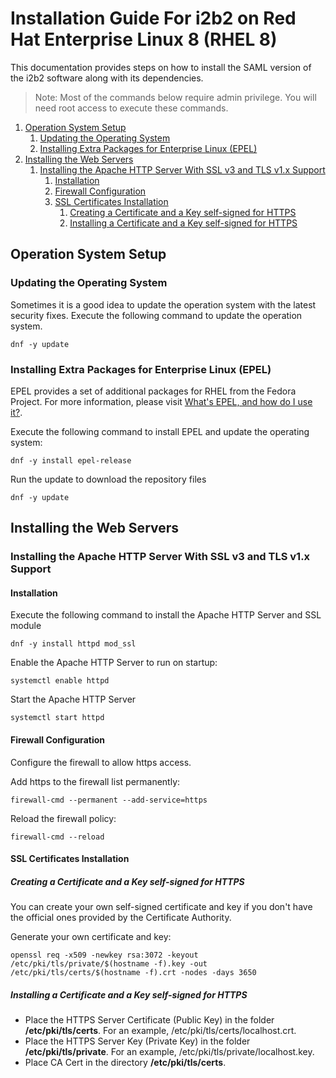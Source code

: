 # Installation Guide For i2b2 on Red Hat Enterprise Linux 8 (RHEL 8)

This documentation provides steps on how to install the SAML version of the i2b2 software along with its dependencies.

> Note: Most of the commands below require admin privilege.  You will need root access to execute these commands.

1. [Operation System Setup](#operation-system-setup)
    1. [Updating the Operating System](#updating-the-operating-system)
    2. [Installing Extra Packages for Enterprise Linux (EPEL)](#installing-extra-packages-for-enterprise-linux--epel-)
2. [Installing the Web Servers](#installing-the-web-servers)
    1. [Installing the Apache HTTP Server With SSL v3 and TLS v1.x Support](#installing-the-apache-http-server-with-ssl-v3-and-tls-v1x-support)
        1. [Installation](#installation)
        2. [Firewall Configuration](#firewall-configuration)
        3. [SSL Certificates Installation](#ssl-certificates-installation)
            1. [Creating a Certificate and a Key self-signed for HTTPS](#creating-a-certificate-and-a-key-self-signed-for-https)
            2. [Installing a Certificate and a Key self-signed for HTTPS](#installing-a-certificate-and-a-key-self-signed-for-https)

## Operation System Setup

### Updating the Operating System

Sometimes it is a good idea to update the operation system with the latest security fixes.  Execute the following command to update the operation system.

```
dnf -y update
```

### Installing Extra Packages for Enterprise Linux (EPEL)

EPEL provides a set of additional packages for RHEL from the Fedora Project.  For more information, please visit [What's EPEL, and how do I use it?](https://www.redhat.com/en/blog/whats-epel-and-how-do-i-use-it).

Execute the following command to install EPEL and update the operating system:

```
dnf -y install epel-release
```

Run the update to download the repository files 

```
dnf -y update
```

## Installing the Web Servers

### Installing the Apache HTTP Server With SSL v3 and TLS v1.x Support

#### Installation

Execute the following command to install the Apache HTTP Server and SSL module

```
dnf -y install httpd mod_ssl
```

Enable the Apache HTTP Server to run on startup:

```
systemctl enable httpd
```

Start the Apache HTTP Server
```
systemctl start httpd
```

#### Firewall Configuration

Configure the firewall to allow https access.

Add https to the firewall list permanently:

```
firewall-cmd --permanent --add-service=https
```

Reload the firewall policy:

```
firewall-cmd --reload
```

#### SSL Certificates Installation

##### Creating a Certificate and a Key self-signed for HTTPS

You can create your own self-signed certificate and key if you don't have the official ones provided by the Certificate Authority.

Generate your own certificate and key:

```
openssl req -x509 -newkey rsa:3072 -keyout /etc/pki/tls/private/$(hostname -f).key -out /etc/pki/tls/certs/$(hostname -f).crt -nodes -days 3650
```

##### Installing a Certificate and a Key self-signed for HTTPS

- Place the HTTPS Server Certificate (Public Key) in the folder **/etc/pki/tls/certs**. For an example, /etc/pki/tls/certs/localhost.crt.
- Place the HTTPS Server Key (Private Key) in the folder **/etc/pki/tls/private**. For an example, /etc/pki/tls/private/localhost.key.
- Place CA Cert in the directory **/etc/pki/tls/certs**.
